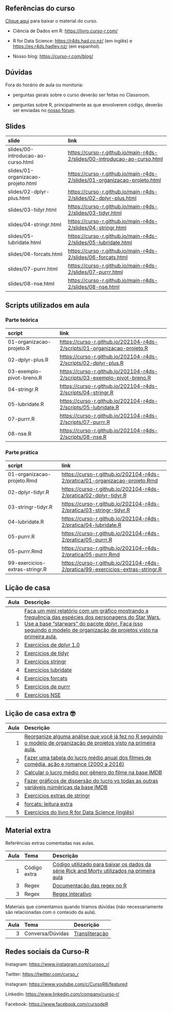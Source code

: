 
<!-- README.md is generated from README.Rmd. Please edit that file -->

## Referências do curso

[Clique
aqui](https://github.com/curso-r/main-r4ds-2/raw/master/material_do_curso.zip)
para baixar o material do curso.

-   Ciência de Dados em R: <https://livro.curso-r.com/>

-   R for Data Science: <https://r4ds.had.co.nz/> (em inglês) e
    <https://es.r4ds.hadley.nz/> (em espanhol).

-   Nosso blog: <https://curso-r.com/blog/>

## Dúvidas

Fora do horário de aula ou monitoria:

-   perguntas gerais sobre o curso deverão ser feitas no Classroom.

-   perguntas sobre R, principalmente as que envolverem código, deverão
    ser enviadas no [nosso fórum](https://discourse.curso-r.com/).

## Slides

| slide                              | link                                                                       |
|:-----------------------------------|:---------------------------------------------------------------------------|
| slides/00-introducao-ao-curso.html | <https://curso-r.github.io/main-r4ds-2/slides/00-introducao-ao-curso.html> |
| slides/01-organizacao-projeto.html | <https://curso-r.github.io/main-r4ds-2/slides/01-organizacao-projeto.html> |
| slides/02-dplyr-plus.html          | <https://curso-r.github.io/main-r4ds-2/slides/02-dplyr-plus.html>          |
| slides/03-tidyr.html               | <https://curso-r.github.io/main-r4ds-2/slides/03-tidyr.html>               |
| slides/04-stringr.html             | <https://curso-r.github.io/main-r4ds-2/slides/04-stringr.html>             |
| slides/05-lubridate.html           | <https://curso-r.github.io/main-r4ds-2/slides/05-lubridate.html>           |
| slides/06-forcats.html             | <https://curso-r.github.io/main-r4ds-2/slides/06-forcats.html>             |
| slides/07-purrr.html               | <https://curso-r.github.io/main-r4ds-2/slides/07-purrr.html>               |
| slides/08-nse.html                 | <https://curso-r.github.io/main-r4ds-2/slides/08-nse.html>                 |

## Scripts utilizados em aula

### Parte teórica

| script                   | link                                                                       |
|:-------------------------|:---------------------------------------------------------------------------|
| 01-organizacao-projeto.R | <https://curso-r.github.io/202104-r4ds-2/scripts/01-organizacao-projeto.R> |
| 02-dplyr-plus.R          | <https://curso-r.github.io/202104-r4ds-2/scripts/02-dplyr-plus.R>          |
| 03-exemplo-pivot-breno.R | <https://curso-r.github.io/202104-r4ds-2/scripts/03-exemplo-pivot-breno.R> |
| 04-stringr.R             | <https://curso-r.github.io/202104-r4ds-2/scripts/04-stringr.R>             |
| 05-lubridate.R           | <https://curso-r.github.io/202104-r4ds-2/scripts/05-lubridate.R>           |
| 07-purrr.R               | <https://curso-r.github.io/202104-r4ds-2/scripts/07-purrr.R>               |
| 08-nse.R                 | <https://curso-r.github.io/202104-r4ds-2/scripts/08-nse.R>                 |

### Parte prática

| script                         | link                                                                             |
|:-------------------------------|:---------------------------------------------------------------------------------|
| 01-organizacao-projeto.Rmd     | <https://curso-r.github.io/202104-r4ds-2/pratica/01-organizacao-projeto.Rmd>     |
| 02-dplyr-tidyr.R               | <https://curso-r.github.io/202104-r4ds-2/pratica/02-dplyr-tidyr.R>               |
| 03-stringr-tidyr.R             | <https://curso-r.github.io/202104-r4ds-2/pratica/03-stringr-tidyr.R>             |
| 04-lubridate.R                 | <https://curso-r.github.io/202104-r4ds-2/pratica/04-lubridate.R>                 |
| 05-purrr.R                     | <https://curso-r.github.io/202104-r4ds-2/pratica/05-purrr.R>                     |
| 05-purrr.Rmd                   | <https://curso-r.github.io/202104-r4ds-2/pratica/05-purrr.Rmd>                   |
| 99-exercicios-extras-stringr.R | <https://curso-r.github.io/202104-r4ds-2/pratica/99-exercicios-extras-stringr.R> |

## Lição de casa

| Aula | Descrição                                                                                                                                                                                                                                                                            |
|-----:|:-------------------------------------------------------------------------------------------------------------------------------------------------------------------------------------------------------------------------------------------------------------------------------------|
|    1 | [Faça um mini relatório com um gráfico mostrando a frequência das espécies dos personagens do Star Wars. Use a base “starwars” do pacote dplyr. Faça isso seguindo o modelo de organização de projetos visto na primeira aula.](https://dplyr.tidyverse.org/reference/starwars.html) |
|    2 | [Exercícios de dplyr 1.0](https://livro.curso-r.com/7-2-dplyr.html#exerc%C3%ADcios-17)                                                                                                                                                                                               |
|    2 | [Exercícios de tidyr](https://livro.curso-r.com/7-3-tidyr.html#exerc%C3%ADcios-18)                                                                                                                                                                                                   |
|    3 | [Exercícios stringr](https://livro.curso-r.com/7-4-o-pacote-stringr.html#exerc%C3%ADcios-19)                                                                                                                                                                                         |
|    4 | [Exercícios lubridate](https://livro.curso-r.com/7-5-o-pacote-lubridate.html#exerc%C3%ADcios-20)                                                                                                                                                                                     |
|    4 | [Exercícios forcats](https://livro.curso-r.com/7-6-forcats.html#exerc%C3%ADcios-21)                                                                                                                                                                                                  |
|    5 | [Exercícios de purrr](https://livro.curso-r.com/10-5-exerc%C3%ADcios-22.html)                                                                                                                                                                                                        |
|    6 | [Exercícios NSE](https://livro.curso-r.com/11-1-nse.html#exerc%C3%ADcios-24)                                                                                                                                                                                                         |

## Lição de casa extra 🤓

| Aula | Descrição                                                                                                                                                                                       |
|-----:|:------------------------------------------------------------------------------------------------------------------------------------------------------------------------------------------------|
|    1 | [Reorganize alguma análise que você já fez no R seguindo o modelo de organização de projetos visto na primeira aula.](https://curso-r.github.io/main-r4ds-2/slides/02-organizacao-projeto.html) |
|    2 | [Fazer uma tabela do lucro médio anual dos filmes de comédia, ação e romance (2000 a 2016)](https://github.com/curso-r/livro-material/raw/master/assets/data/imdb.rds)                          |
|    2 | [Calcular o lucro médio por gênero do filme na base IMDB](https://github.com/curso-r/livro-material/raw/master/assets/data/imdb.rds)                                                            |
|    2 | [Fazer gráficos de dispersão do lucro vs todas as outras variáveis núméricas da base IMDB](https://github.com/curso-r/livro-material/raw/master/assets/data/imdb.rds)                           |
|    3 | [Exercícios extras de stringr](https://curso-r.github.io/202104-r4ds-2/pratica/99-exercicios-extras-stringr.R)                                                                                  |
|    4 | [forcats: leitura extra](https://livro.curso-r.com/7-6-forcats.html#forcats)                                                                                                                    |
|    5 | [Exercícios do livro R for Data Science (inglês)](https://r4ds.had.co.nz/)                                                                                                                      |

## Material extra

Referências extras comentadas nas aulas.

| Aula | Tema         | Descrição                                                                                                                                                                           |
|-----:|:-------------|:------------------------------------------------------------------------------------------------------------------------------------------------------------------------------------|
|    1 | Código extra | [Código utilizado para baixar os dados da série Rick and Morty utilizados na primeira aula](https://raw.githubusercontent.com/curso-r/main-r4ds-2/master/data-raw/rick_and_morty.R) |
|    3 | Regex        | [Documentação das regex no R](https://stringi.gagolewski.com/rapi/about_search_regex.html)                                                                                          |
|    3 | Regex        | [Regex interativo](https://regex101.com/)                                                                                                                                           |

Materiais que comentamos quando tiramos dúvidas (não necessariamente são
relacionadas com o conteúdo da aula).

| Aula | Tema             | Descrição                                                                   |
|-----:|:-----------------|:----------------------------------------------------------------------------|
|    3 | Conversa/Dúvidas | [Transliteração](https://blog.curso-r.com/posts/2019-08-29-transliteracao/) |

## Redes sociais da Curso-R

Instagram: <https://www.instagram.com/cursoo_r/>

Twitter: <https://twitter.com/curso_r>

Instagram: <https://www.youtube.com/c/CursoR6/featured>

Linkedin: <https://www.linkedin.com/company/curso-r/>

Facebook: <https://www.facebook.com/cursodeR>
